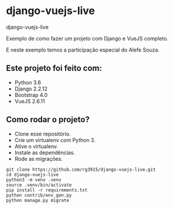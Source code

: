 # django-vuejs-live

django-vuejs-live

Exemplo de como fazer um projeto com Django e VueJS completo.

E neste exemplo temos a participação especial do Alefe Souza.

## Este projeto foi feito com:

* Python 3.6
* Django 2.2.12
* Bootstrap 4.0
* VueJS 2.6.11

## Como rodar o projeto?

* Clone esse repositório.
* Crie um virtualenv com Python 3.
* Ative o virtualenv.
* Instale as dependências.
* Rode as migrações.

```
git clone https://github.com/rg3915/django-vuejs-live.git
cd django-vuejs-live
python3 -m venv .venv
source .venv/bin/activate
pip install -r requirements.txt
python contrib/env_gen.py
python manage.py migrate
```

